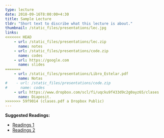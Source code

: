 ```yaml
---
type: lecture
date: 2018-09-16T8:00:00+4:30
title: Sample Lecture
tldr: "Short text to discribe what this lecture is about."
thumbnail: /static_files/presentations/lec.jpg
links: 
<<<<<<< HEAD
    - url: /static_files/presentations/lec.zip
      name: notes
    - url: /static_files/presentations/code.zip
      name: codes
    - url: https://google.com
      name: slides
=======
    - url: /static_files/presentations/Libro_Estelar.pdf
      name: Notas
#    - url: /static_files/presentations/code.zip
#      name: codes
    - url: https://www.dropbox.com/scl/fi/uqcku9f433d9c2g0ayz65/clases.pdf?rlkey=rmi4vdjfaozelddvvjtkjpxha&dl=0
      name: Diaposit.
>>>>>>> 59f9014 (clases.pdf a Dropbox Public)
---
```

**Suggested Readings:**
- [Readings 1](http://example.com)
- [Readings 2](http://example.com)
